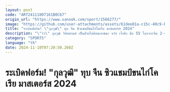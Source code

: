 ```yaml
---
layout: post
code: "ART24111007161B0C67"
origin_url: "https://www.sanook.com/sport/1566277/"
image: "https://github.com/user-attachments/assets/61dee81a-c15c-40c9-b618-3ca4f9164944"
title: "ระเบิดฟอร์ม! \"กุลวุฒิ\" ทุบ จีน ซิวแชมป์ขนไก่โคเรีย มาสเตอร์ส 2024"
description: "\"วิว\" กุลวุฒิ วิทิตศานต์ เป็นฝ่ายไล่ต้อนเอาชนะ หวัง เจิ้งซิง มือ 55 โลกจากจีน 2-0 เกม คว้าแชมป์ศึกโคเรีย มาสเตอร์ส 2024"
category: "SPORTS"
language: "th"
date: 2024-11-10T07:20:50.260Z
---
```


# ระเบิดฟอร์ม! "กุลวุฒิ" ทุบ จีน ซิวแชมป์ขนไก่โคเรีย มาสเตอร์ส 2024